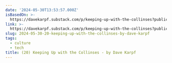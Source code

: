 ```yaml
---
date: '2024-05-30T13:53:57.000Z'
isBasedOn: >-
  https://davekarpf.substack.com/p/keeping-up-with-the-collinses?publication_id=387131&post_id=145069391&triedRedirect=true
link: >-
  https://davekarpf.substack.com/p/keeping-up-with-the-collinses?publication_id=387131&post_id=145069391&triedRedirect=true
slug: 2024-05-30-20-keeping-up-with-the-collinses-by-dave-karpf
tags:
  - culture
  - tech
title: (20) Keeping Up with the Collinses - by Dave Karpf
---
```

 
